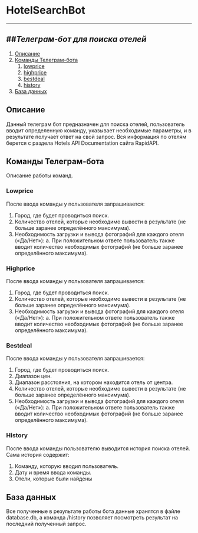 # HotelSearchBot
---
##_Телеграм-бот для поиска отелей_
---
1. [Описание](#introduction)
2. [Команды Телеграм-бота](#paragraph1)
    1. [lowprice](#subparagraph1)
    2. [highprice](#subparagraph2)
    3. [bestdeal](#subparagraph3)
    4. [history](#subparagraph4)
3. [База данных](#paragraph2)

## Описание <a name="introduction"></a>
Данный телеграм бот предназначен для поиска отелей, пользователь вводит определенную команду, указывает необходимые параметры, и в результате получает ответ на свой запрос. Вся информация по отелям берется с раздела Hotels API Documentation сайта RapidAPI. 

## Команды Телеграм-бота <a name="paragraph1"></a>
Описание работы команд.

### Lowprice <a name="subparagraph1"></a> 
После ввода команды у пользователя запрашивается:
1. Город, где будет проводиться поиск.
2. Количество отелей, которые необходимо вывести в результате (не больше
заранее определённого максимума).
3. Необходимость загрузки и вывода фотографий для каждого отеля («Да/Нет»):
a. При положительном ответе пользователь также вводит количество
необходимых фотографий (не больше заранее определённого
максимума).

### Highprice <a name="subparagraph2"></a> 
После ввода команды у пользователя запрашивается:
1. Город, где будет проводиться поиск.
2. Количество отелей, которые необходимо вывести в результате (не больше
заранее определённого максимума).
3. Необходимость загрузки и вывода фотографий для каждого отеля («Да/Нет»):
a. При положительном ответе пользователь также вводит количество
необходимых фотографий (не больше заранее определённого
максимума).

### Bestdeal <a name="subparagraph3"></a> 
После ввода команды у пользователя запрашивается:
1. Город, где будет проводиться поиск.
2. Диапазон цен.
3. Диапазон расстояния, на котором находится отель от центра.
4. Количество отелей, которые необходимо вывести в результате (не больше
заранее определённого максимума).
5. Необходимость загрузки и вывода фотографий для каждого отеля («Да/Нет»):
a. При положительном ответе пользователь также вводит количество
необходимых фотографий (не больше заранее определённого
максимума).

### History <a name="subparagraph4"></a>
После ввода команды пользователю выводится история поиска отелей. Сама история
содержит:
1. Команду, которую вводил пользователь.
2. Дату и время ввода команды.
3. Отели, которые были найдены

## База данных <a name="paragraph2"></a>
Все полученные в результате работы бота данные хранятся в файле database.db, а команда /history позволяет посмотреть результат на последний полученный запрос.
